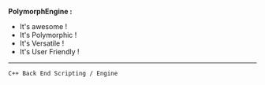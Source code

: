 ****PolymorphEngine :****

- It's awesome !
- It's Polymorphic !
- It's Versatile !
- It's User Friendly !
---
    C++ Back End Scripting / Engine

